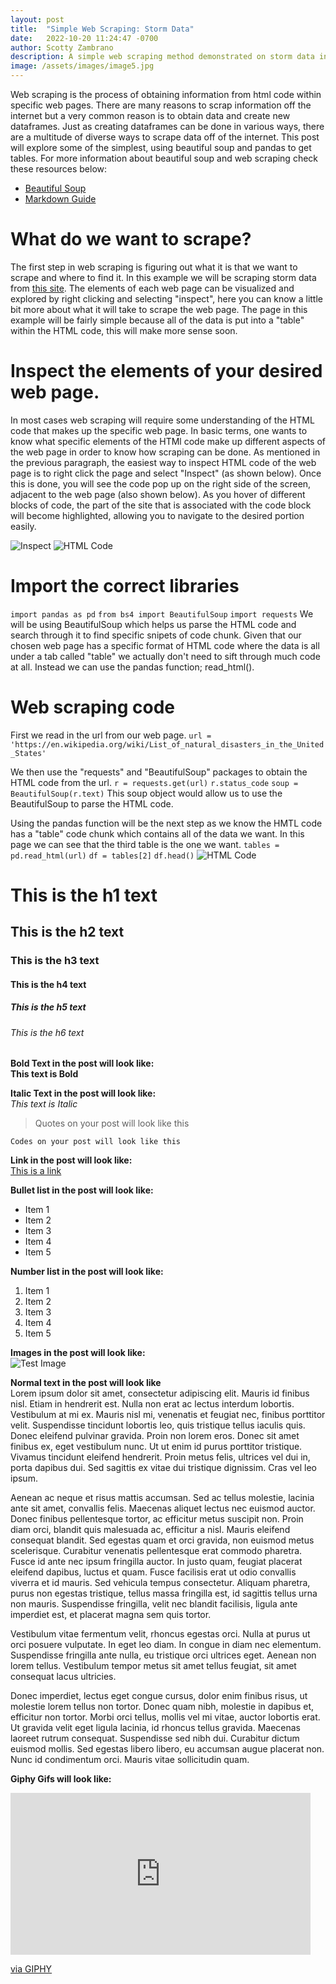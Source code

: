 ```yaml
---
layout: post
title:  "Simple Web Scraping: Storm Data"
date:   2022-10-20 11:24:47 -0700
author: Scotty Zambrano
description: A simple web scraping method demonstrated on storm data in python.  
image: /assets/images/image5.jpg
---
```




Web scraping is the process of obtaining information from html code within specific web pages. There are many reasons to scrap information off the internet but a very common reason is to obtain data and create new dataframes. Just as creating dataframes can be done in various ways, there are a multitude of diverse ways to scrape data off of the internet. This post will explore some of the simplest, using beautiful soup and pandas to get tables. 
For more information about beautiful soup and web scraping check these resources below:
* [Beautiful Soup](https://www.crummy.com/software/BeautifulSoup/bs4/doc/)
* [Markdown Guide](https://www.geeksforgeeks.org/what-is-web-scraping-and-how-to-use-it/)

# What do we want to scrape? 
The first step in web scraping is figuring out what it is that we want to scrape and where to find it. In this example we will be scraping storm data from [this site](https://en.wikipedia.org/wiki/List_of_natural_disasters_in_the_United_States). The elements of each web page can be visualized and explored by right clicking and selecting "inspect", here you can know a little bit more about what it will take to scrape the web page. The page in this example will be fairly simple because all of the data is put into a "table" within the HTML code, this will make more sense soon. 

# Inspect the elements of your desired web page.
In most cases web scraping will require some understanding of the HTML code that makes up the specific web page. In basic terms, one wants to know what specific elements of the HTMl code make up different aspects of the web page in order to know how scraping can be done. As mentioned in the previous paragraph, the easiest way to inspect HTML code of the web page is to right click the page and select "Inspect" (as shown below). Once this is done, you will see the code pop up on the right side of the screen, adjacent to the web page (also shown below). As you hover of different blocks of code, the part of the site that is associated with the code block will become highlighted, allowing you to navigate to the desired portion easily. 

![Inspect](https://github.com/ScottyZam/stat386-projects/raw/main/assets/images/Inspect.png)
![HTML Code](https://github.com/ScottyZam/stat386-projects/raw/main/assets/images/CodeAndPage.png)

# Import the correct libraries
`import pandas as pd`
`from bs4 import BeautifulSoup`
`import requests`
We will be using BeautifulSoup which helps us parse the HTML code and search through it to find specific snipets of code chunk. Given that our chosen web page has a specific format of HTML code where the data is all under a tab called "table" we actually don't need to sift through much code at all. Instead we can use the pandas function; read_html(). 

# Web scraping code 
First we read in the url from our web page. 
`url = 'https://en.wikipedia.org/wiki/List_of_natural_disasters_in_the_United_States'`

We then use the "requests" and "BeautifulSoup" packages to obtain the HTML code from the url. 
`r = requests.get(url)`
`r.status_code`
`soup = BeautifulSoup(r.text)`
This soup object would allow us to use the BeautifulSoup to parse the HTML code. 

Using the pandas function will be the next step as we know the HMTL code has a "table" code chunk which contains all of the data we want. In this page we can see that the third table is the one we want. 
`tables = pd.read_html(url)`
`df = tables[2]`
`df.head()`
![HTML Code](https://github.com/ScottyZam/stat386-projects/raw/main/assets/images/dataframe.png)


# This is the h1 text
## This is the h2 text
### This is the h3 text
#### This is the h4 text
##### This is the h5 text
###### This is the h6 text

**Bold Text in the post will look like:**<br>
**This text is Bold**

**Italic Text in the post will look like:**<br>
*This text is Italic*

> Quotes on your post will look like this

`Codes on your post will look like this`

**Link in the post will look like:**<br>
[This is a link](#)

**Bullet list in the post will look like:**
* Item 1
* Item 2
* Item 3
* Item 4
* Item 5

**Number list in the post will look like:**
1. Item 1
2. Item 2
3. Item 3
4. Item 4
5. Item 5

**Images in the post will look like:**<br>
![Test Image](https://raw.githubusercontent.com/esnt/stat386-projects/main/assets/images/image5.jpg)

**Normal text in the post will look like**<br>
Lorem ipsum dolor sit amet, consectetur adipiscing elit. Mauris id finibus nisl. Etiam in hendrerit est. Nulla non erat ac lectus interdum lobortis. Vestibulum at mi ex. Mauris nisl mi, venenatis et feugiat nec, finibus porttitor velit. Suspendisse tincidunt lobortis leo, quis tristique tellus iaculis quis. Donec eleifend pulvinar gravida. Proin non lorem eros. Donec sit amet finibus ex, eget vestibulum nunc. Ut ut enim id purus porttitor tristique. Vivamus tincidunt eleifend hendrerit. Proin metus felis, ultrices vel dui in, porta dapibus dui. Sed sagittis ex vitae dui tristique dignissim. Cras vel leo ipsum.

Aenean ac neque et risus mattis accumsan. Sed ac tellus molestie, lacinia ante sit amet, convallis felis. Maecenas aliquet lectus nec euismod auctor. Donec finibus pellentesque tortor, ac efficitur metus suscipit non. Proin diam orci, blandit quis malesuada ac, efficitur a nisl. Mauris eleifend consequat blandit. Sed egestas quam et orci gravida, non euismod metus scelerisque. Curabitur venenatis pellentesque erat commodo pharetra. Fusce id ante nec ipsum fringilla auctor. In justo quam, feugiat placerat eleifend dapibus, luctus et quam. Fusce facilisis erat ut odio convallis viverra et id mauris. Sed vehicula tempus consectetur. Aliquam pharetra, purus non egestas tristique, tellus massa fringilla est, id sagittis tellus urna non mauris. Suspendisse fringilla, velit nec blandit facilisis, ligula ante imperdiet est, et placerat magna sem quis tortor.

Vestibulum vitae fermentum velit, rhoncus egestas orci. Nulla at purus ut orci posuere vulputate. In eget leo diam. In congue in diam nec elementum. Suspendisse fringilla ante nulla, eu tristique orci ultrices eget. Aenean non lorem tellus. Vestibulum tempor metus sit amet tellus feugiat, sit amet consequat lacus ultricies.

Donec imperdiet, lectus eget congue cursus, dolor enim finibus risus, ut molestie lorem tellus non tortor. Donec quam nibh, molestie in dapibus et, efficitur non tortor. Morbi orci tellus, mollis vel mi vitae, auctor lobortis erat. Ut gravida velit eget ligula lacinia, id rhoncus tellus gravida. Maecenas laoreet rutrum consequat. Suspendisse sed nibh dui. Curabitur dictum euismod mollis. Sed egestas libero libero, eu accumsan augue placerat non. Nunc id condimentum orci. Mauris vitae sollicitudin quam.

**Giphy Gifs will look like:**<br>
<iframe src="https://giphy.com/embed/ZqlvCTNHpqrio" width="480" height="259" frameBorder="0" class="giphy-embed" allowFullScreen></iframe><p><a href="https://giphy.com/gifs/laughing-despicable-me-minions-ZqlvCTNHpqrio">via GIPHY</a></p>
